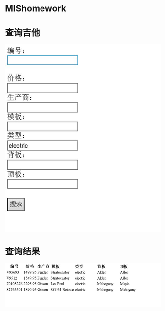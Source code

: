 # MIShomework
# 查询吉他
<img src="https://github.com/jiamianqishixuhao/MIShomework/blob/master/QQ1.jpg" />
<br/>
 <h1>查询结果</h1>
<img src="https://github.com/jiamianqishixuhao/MIShomework/blob/master/QQ2.jpg" />

